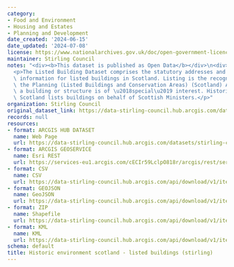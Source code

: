 ```yaml
---
category:
- Food and Environment
- Housing and Estates
- Planning and Development
date_created: '2024-06-15'
date_updated: '2024-07-08'
license: https://www.nationalarchives.gov.uk/doc/open-government-licence/version/3/
maintainer: Stirling Council
notes: "<div><b>This dataset is published as Open Data</b></div>\n<div><br /></div>\n\
  <p>The Listed Building Dataset comprises the statutory addresses and supplementary\
  \ information for listed buildings in Scotland. Listing is the recognition through\
  \ the Planning (Listed Buildings and Conservation Areas) (Scotland) Act 1997 that\
  \ a building or structure is of \u2018special\u2019 interest. Historic Environment\
  \ Scotland lists buildings on behalf of Scottish Ministers.</p>"
organization: Stirling Council
original_dataset_link: https://data-stirling-council.hub.arcgis.com/datasets/stirling-council::historic-environment-scotland-listed-buildings-stirling
records: null
resources:
- format: ARCGIS HUB DATASET
  name: Web Page
  url: https://data-stirling-council.hub.arcgis.com/datasets/stirling-council::historic-environment-scotland-listed-buildings-stirling
- format: ARCGIS GEOSERVICE
  name: Esri REST
  url: https://services-eu1.arcgis.com/cECIr59LclpO818r/arcgis/rest/services/historic_environment_scotland_listed_buildings_stirling/FeatureServer/0
- format: CSV
  name: CSV
  url: https://data-stirling-council.hub.arcgis.com/api/download/v1/items/0af4b48aa0cd4898b228ad4515ef4af7/csv?layers=0
- format: GEOJSON
  name: GeoJSON
  url: https://data-stirling-council.hub.arcgis.com/api/download/v1/items/0af4b48aa0cd4898b228ad4515ef4af7/geojson?layers=0
- format: ZIP
  name: Shapefile
  url: https://data-stirling-council.hub.arcgis.com/api/download/v1/items/0af4b48aa0cd4898b228ad4515ef4af7/shapefile?layers=0
- format: KML
  name: KML
  url: https://data-stirling-council.hub.arcgis.com/api/download/v1/items/0af4b48aa0cd4898b228ad4515ef4af7/kml?layers=0
schema: default
title: Historic environment scotland - listed buildings (stirling)
---
```

